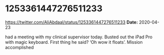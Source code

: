 # 1253361447276511233
https://twitter.com/AliAbdaal/status/1253361447276511233
**Date:** 2020-04-23

had a meeting with my clinical supervisor today. Busted out the iPad Pro with magic keyboard. First thing he said? ‘Oh wow it floats’. Mission accomplished
